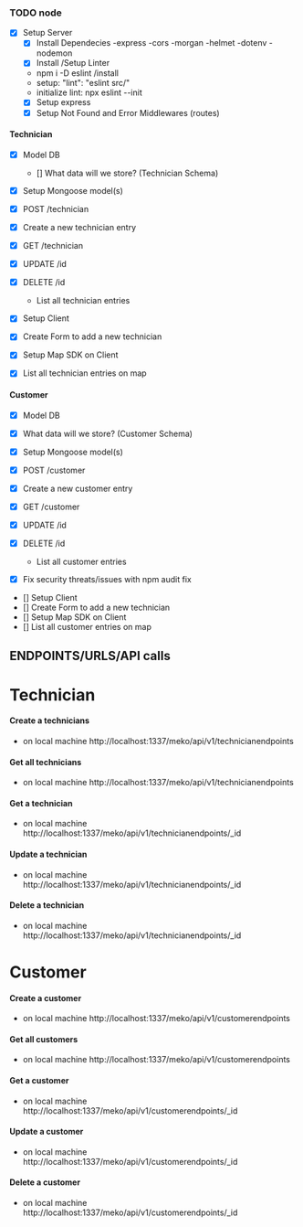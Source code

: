 ### TODO node

* [x] Setup Server
   * [x] Install Dependecies
    -express
    -cors
    -morgan
    -helmet
    -dotenv
    -nodemon
   * [x] Install /Setup Linter
    - npm i -D eslint /install
    - setup: "lint": "eslint src/"
    - initialize lint: npx eslint --init 
   * [x] Setup express 
   * [x] Setup Not Found and Error Middlewares (routes)
#### Technician
* [x] Model DB
   * [] What data will we store? (Technician Schema)
* [x] Setup Mongoose model(s)
* [x] POST /technician
* [x] Create a new technician entry
* [x] GET /technician
* [x] UPDATE /id
* [x] DELETE /id
   * List all technician entries

* [x] Setup Client 
* [x] Create Form to add a new technician
* [x] Setup Map SDK on Client
* [x] List all technician entries on map

#### Customer
   * [x] Model DB
   * [x] What data will we store? (Customer Schema)
* [x] Setup Mongoose model(s)
* [x] POST /customer
* [x] Create a new customer entry
* [x] GET /customer
* [x] UPDATE /id
* [x] DELETE /id
   * List all customer entries


* [x] Fix security threats/issues with npm audit fix

* [] Setup Client 
* [] Create Form to add a new technician
* [] Setup Map SDK on Client
* [] List all customer entries on map

## ENDPOINTS/URLS/API calls

# Technician

#### Create a technicians
* on local machine     http://localhost:1337/meko/api/v1/technicianendpoints

#### Get all technicians
* on local machine     http://localhost:1337/meko/api/v1/technicianendpoints

#### Get a technician
* on local machine     http://localhost:1337/meko/api/v1/technicianendpoints/_id

#### Update a technician
* on local machine     http://localhost:1337/meko/api/v1/technicianendpoints/_id

#### Delete a technician
* on local machine     http://localhost:1337/meko/api/v1/technicianendpoints/_id


# Customer

#### Create a customer
* on local machine     http://localhost:1337/meko/api/v1/customerendpoints

#### Get all customers
* on local machine     http://localhost:1337/meko/api/v1/customerendpoints

#### Get a customer
* on local machine     http://localhost:1337/meko/api/v1/customerendpoints/_id

#### Update a customer
* on local machine     http://localhost:1337/meko/api/v1/customerendpoints/_id

#### Delete a customer
* on local machine     http://localhost:1337/meko/api/v1/customerendpoints/_id